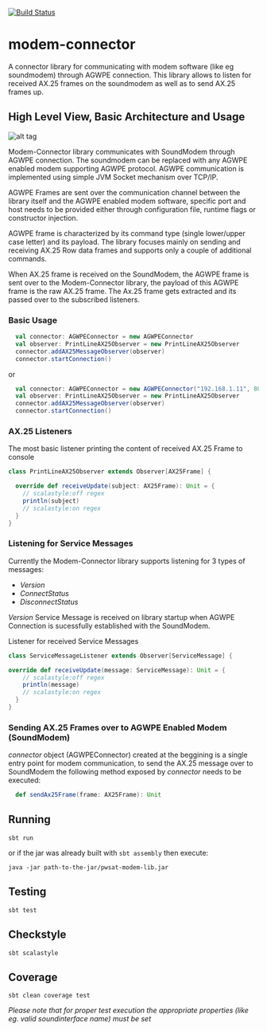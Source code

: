 [![Build Status](http://52.28.22.127:8080/buildStatus/icon?job=modem-connector)](http://52.28.22.127:8080/job/modem-connector/)

# modem-connector
A connector library for communicating with modem software (like eg soundmodem) through AGWPE connection. This library allows to listen for received AX.25 frames on the soundmodem as well as to send AX.25 frames up.

## High Level View, Basic Architecture and Usage

![alt tag](https://github.com/softwaremill/modem-connector/blob/master/docs/images/modem-connector-docs-1.png)

Modem-Connector library communicates with SoundModem through AGWPE connection. The soundmodem can be replaced with any AGWPE
enabled modem supporting AGWPE protocol. AGWPE communication is implemented using simple JVM Socket mechanism over TCP/IP.

AGWPE Frames are sent over the communication channel between the library itself and the AGWPE enabled modem software, specific 
port and host needs to be provided either through configuration file, runtime flags or constructor injection.

AGWPE frame is characterized by its command type (single lower/upper case letter) and its payload. The library focuses mainly on 
sending and receiving AX.25 Row data frames and supports only a couple of additional commands.

When AX.25 frame is received on the SoundModem, the AGWPE frame is sent over to the Modem-Connector library, the payload of this
AGWPE frame is the raw AX.25 frame. The Ax.25 frame gets extracted and its passed over to the subscribed listeners.

### Basic Usage

```scala
  val connector: AGWPEConnector = new AGWPEConnector
  val observer: PrintLineAX25Observer = new PrintLineAX25Observer
  connector.addAX25MessageObserver(observer)
  connector.startConnection()
```
or


```scala
  val connector: AGWPEConnector = new AGWPEConnector("192.168.1.11", 8000, 3000)
  val observer: PrintLineAX25Observer = new PrintLineAX25Observer
  connector.addAX25MessageObserver(observer)
  connector.startConnection()
```

### AX.25 Listeners

The most basic listener printing the content of received AX.25 Frame to console

```scala
class PrintLineAX25Observer extends Observer[AX25Frame] {

  override def receiveUpdate(subject: AX25Frame): Unit = {
    // scalastyle:off regex
    println(subject)
    // scalastyle:on regex
  }
}
```

### Listening for Service Messages
Currently the Modem-Connector library supports listening for 3 types of messages:

 * *Version*
 * *ConnectStatus*
 * *DisconnectStatus*

*Version* Service Message is received on library startup when AGWPE Connection is sucessfully established with the SoundModem.

Listener for received Service Messages

```scala
class ServiceMessageListener extends Observer[ServiceMessage] {

override def receiveUpdate(message: ServiceMessage): Unit = {
    // scalastyle:off regex
    println(message)
    // scalastyle:on regex
  }
}

```

### Sending AX.25 Frames over to AGWPE Enabled Modem (SoundModem)

*connector* object (AGWPEConnector) created at the beggining is a single entry point for modem communication, to send the AX.25
message over to SoundModem the following method exposed by *connector* needs to be executed:

```scala
  def sendAx25Frame(frame: AX25Frame): Unit
```


## Running

`sbt run`

or if the jar was already built with `sbt assembly` then execute:

`java -jar path-to-the-jar/pwsat-modem-lib.jar`

## Testing

`sbt test`

## Checkstyle

`sbt scalastyle`

## Coverage

`sbt clean coverage test`


*Please note that for proper test execution the appropriate properties (like eg. valid soundinterface name) must be set*
